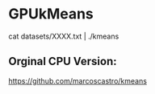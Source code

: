 # GPUkMeans

cat datasets/XXXX.txt | ./kmeans 

## Orginal CPU Version:
https://github.com/marcoscastro/kmeans